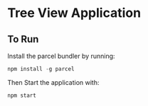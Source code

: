 # Tree View Application
## To Run
Install the parcel bundler by running:
```js
npm install -g parcel
```

Then Start the application with:
```js
npm start
```